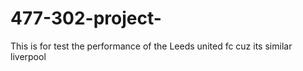 # 477-302-project-
This is for test the performance of the Leeds united fc cuz its similar liverpool
